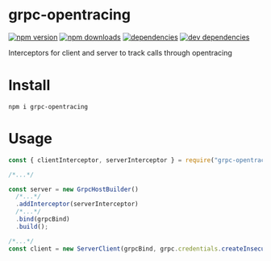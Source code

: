 # grpc-opentracing

[![npm version](https://badge.fury.io/js/grpc-opentracing.svg)](https://www.npmjs.com/package/grpc-opentracing)
[![npm downloads](https://img.shields.io/npm/dt/grpc-opentracing.svg)](https://www.npmjs.com/package/grpc-opentracing)
[![dependencies](https://img.shields.io/david/litichevskiydv/grpc-opentracing.svg)](https://www.npmjs.com/package/grpc-opentracing)
[![dev dependencies](https://img.shields.io/david/dev/litichevskiydv/grpc-opentracing.svg)](https://www.npmjs.com/package/grpc-opentracing)

Interceptors for client and server to track calls through opentracing

# Install

`npm i grpc-opentracing`

# Usage

```javascript
const { clientInterceptor, serverInterceptor } = require("grpc-opentracing");

/*...*/

const server = new GrpcHostBuilder()
  /*...*/
  .addInterceptor(serverInterceptor)
  /*...*/
  .bind(grpcBind)
  .build();

/*...*/
const client = new ServerClient(grpcBind, grpc.credentials.createInsecure(), { interceptors: [clientInterceptor] });
```
